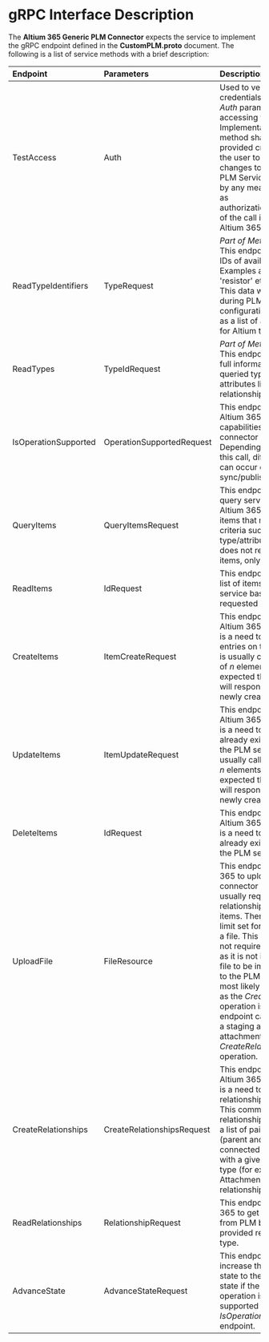﻿# gRPC Interface Description

The **Altium 365 Generic PLM Connector** expects the service to implement the gRPC endpoint defined
in the **CustomPLM.proto** document. The following is a list of service methods with a brief description:

| Endpoint             | Parameters                 | Description                                                                                                                                                                                                                                                                                                                                                                                                                                                                                                                                     |
|:---------------------|:---------------------------|:------------------------------------------------------------------------------------------------------------------------------------------------------------------------------------------------------------------------------------------------------------------------------------------------------------------------------------------------------------------------------------------------------------------------------------------------------------------------------------------------------------------------------------------------|
| TestAccess           | Auth                       | Used to verify that the credentials passed via the *Auth* parameter allow accessing the PLM service. <br/>Implementation of this method shall verify that the provided credentials allow the user to read/introduce changes to the connected PLM Service. This check, by any means, does not act as authorization/authentication of the call incoming from Altium 365.                                                                                                                                                                          |
| ReadTypeIdentifiers  | TypeRequest                | *Part of Metadata service*<br/>This endpoint shall return IDs of available item types. Examples are 'capacitor', 'resistor' etc. <br/>This data will later be used during PLM Integration configuration in Altium 365 as a list of available options for Altium types mapping.                                                                                                                                                                                                                                                                  |
| ReadTypes            | TypeIdRequest              | *Part of Metadata service*<br/>This endpoint shall return full information about the queried type, including its attributes list and relationship description.                                                                                                                                                                                                                                                                                                                                                                                  |
| IsOperationSupported | OperationSupportedRequest  | This endpoint is called by Altium 365 to determine the capabilities of the current connector implementation. Depending on the result of this call, different actions can occur during sync/publish operations                                                                                                                                                                                                                                                                                                                                   |
| QueryItems           | QueryItemsRequest          | This endpoint is a simple query service that allows Altium 365 to ask for IDs of items that match the query criteria such as item type/attribute values etc. It does not return the entire items, only their IDs.                                                                                                                                                                                                                                                                                                                               |
| ReadItems            | IdRequest                  | This endpoint shall return a list of items from the PLM service based on the requested item IDs.                                                                                                                                                                                                                                                                                                                                                                                                                                                |
| CreateItems          | ItemCreateRequest          | This endpoint is called by Altium 365 whenever there is a need to create new item entries on the PLM side. It is usually called in chunks of *n* elements at a time. It is expected that this endpoint will respond with the list of newly created items.                                                                                                                                                                                                                                                                                       |
| UpdateItems          | ItemUpdateRequest          | This endpoint is called by Altium 365 whenever there is a need to update an already existing entry on the PLM service. It is usually called in chunks of *n* elements at a time. It is expected that this endpoint will respond with the list of newly created items.                                                                                                                                                                                                                                                                           |
| DeleteItems          | IdRequest                  | This endpoint is called by Altium 365 whenever there is a need to remove an already existing entry from the PLM service.                                                                                                                                                                                                                                                                                                                                                                                                                        |
| UploadFile           | FileResource               | This endpoint allows Altium 365 to upload a file to the connector side. This file is usually required by the relationship of other PLM items. There is currently no limit set for the size of such a file. This endpoint does not require *Auth* information as it is not intended for the file to be immediately sent to the PLM service. This will most likely happen as soon as the *CreateRelationships* operation is called. This endpoint can be treated as a staging area for attachments needed by the *CreateRelationships* operation. |
| CreateRelationships  | CreateRelationshipsRequest | This endpoint is called by Altium 365 whenever there is a need to create a new relationship for an item. This command passes a relationship table, which is a list of pairs of objects (parent and child) connected with each other with a given relationship type (for example, an Attachment/AffectedItems relationship).                                                                                                                                                                                                                     |
| ReadRelationships    | RelationshipRequest        | This endpoint allows Altium 365 to get relationships from PLM based on the provided relationshipID and type.                                                                                                                                                                                                                                                                                                                                                                                                                                    |
| AdvanceState         | AdvanceStateRequest        | This endpoint is used to increase the item's lifecycle state to the next default state if the appropriate operation is marked as supported using the *IsOperationSupported* endpoint.                                                                                                                                                                                                                                                                                                                                                           |
